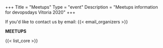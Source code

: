 +++
Title = "Meetups"
Type = "event"
Description = "Meetups information for devopsdays Vitoria 2020"
+++

If you'd like to contact us by email: {{< email_organizers >}}

**MEETUPS**



{{< list_core >}}

